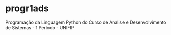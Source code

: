 # progr1ads
Programação da Linguagem Python do Curso de Analise e Desenvolvimento de Sistemas - 1 Período - UNIFIP

